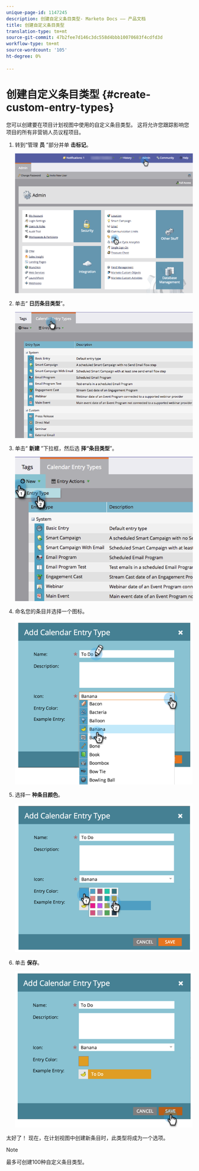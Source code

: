 ```yaml
---
unique-page-id: 1147245
description: 创建自定义条目类型- Marketo Docs —— 产品文档
title: 创建自定义条目类型
translation-type: tm+mt
source-git-commit: 47b2fee7d146c3dc558d4bbb10070683f4cdfd3d
workflow-type: tm+mt
source-wordcount: '105'
ht-degree: 0%

---
```



# 创建自定义条目类型 {#create-custom-entry-types}

您可以创建要在项目计划视图中使用的自定义条目类型。 这将允许您跟踪影响您项目的所有非营销人员议程项目。

1. 转到“管理 **员** ”部分并单 **击标记**。

   ![](assets/admintags.png)

1. 单击“ **日历条目类型**”。

   ![](assets/image2014-9-15-15-3a41-3a33.png)

1. 单击“ **新建** ”下拉框，然后选 **择“条目类型**”。

   ![](assets/image2014-9-15-15-3a41-3a58.png)

1. 命名您的条目并选择一个图标。

   ![](assets/image2014-9-15-16-3a11-3a24.png)

1. 选择一 **种条目颜色**。

   ![](assets/image2014-9-15-16-3a3-3a55.png)

1. 单击 **保存**。

   ![](assets/image2014-9-15-16-3a4-3a14.png)

太好了！ 现在，在计划视图中创建新条目时，此类型将成为一个选项。

>[!NOTE]
>
>最多可创建100种自定义条目类型。

